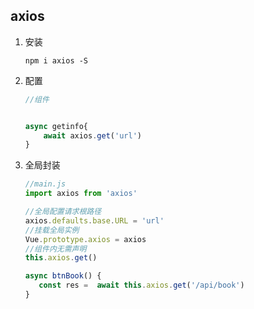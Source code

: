 ## axios

1. 安装

   ```
   npm i axios -S
   ```

2. 配置

   ```js
   //组件
   
   
   async getinfo{
       await axios.get('url')
   }
   
   ```

3. 全局封装

   ```js
   //main.js
   import axios from 'axios'
   
   //全局配置请求根路径
   axios.defaults.base.URL = 'url'
   //挂载全局实例
   Vue.prototype.axios = axios
   //组件内无需声明
   this.axios.get()
   ```

   ```js
   async btnBook() {
      const res =  await this.axios.get('/api/book')
   }
   ```

   